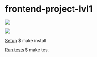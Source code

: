 # frontend-project-lvl1

<a href="https://github.com/AlexPasky/frontend-project-lvl1/nodejs-package/actions"><img src="https://help.github.com/assets/images/help/repository/actions-workflow-status-badge.png" /></a>

<a href="https://codeclimate.com/github/codeclimate/codeclimate/maintainability"><img src="https://api.codeclimate.com/v1/badges/a99a88d28ad37a79dbf6/maintainability" /></a>

<a href="https://github.com/AlexPasky/frontend-project-lvl1/nodejs-package/#setup" />Setup</a>
$ make install

<a href="https://github.com/AlexPasky/frontend-project-lvl1/nodejs-package/#run-tests" />Run tests</a>
$ make test

